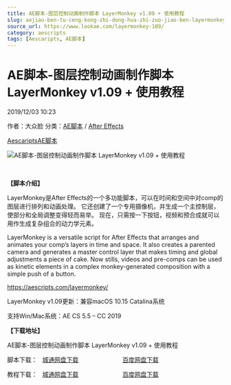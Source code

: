 ```yaml
---
title: AE脚本-图层控制动画制作脚本 LayerMonkey v1.09 + 使用教程
slug: aejiao-ben-tu-ceng-kong-zhi-dong-hua-zhi-zuo-jiao-ben-layermonkey-v1-09-shi-yong-jiao-cheng
source_url: https://www.lookae.com/layermonkey-109/
category: aescripts
tags: [Aescaripts, AE脚本]
---
```

# AE脚本-图层控制动画制作脚本 LayerMonkey v1.09 + 使用教程

2019/12/03 10:23

作者：大众脸
分类：[AE脚本](https://www.lookae.com/after-effects/aescripts/) / [After Effects](https://www.lookae.com/after-effects/)

[Aescaripts](https://www.lookae.com/tag/aescaripts/)[AE脚本](https://www.lookae.com/tag/ae%e8%84%9a%e6%9c%ac/)

![AE脚本-图层控制动画制作脚本 LayerMonkey v1.09 + 使用教程](https://www.lookae.com/wp-content/uploads/2019/04/LayerMonkey.jpg "AE脚本-图层控制动画制作脚本 LayerMonkey v1.09 + 使用教程-LookAE.com")

﻿

**【脚本介绍】**

LayerMonkey是After Effects的一个多功能脚本，可以在时间和空间中对comp的图层进行排列和动画处理。 它还创建了一个专用摄像机，并生成一个主控制层，使部分和全局调整变得轻而易举。 现在，只需按一下按钮，视频和预合成就可以用作生成复杂组合的动力学元素。

LayerMonkey is a versatile script for After Effects that arranges and animates your comp’s layers in time and space. It also creates a parented camera and generates a master control layer that makes timing and global adjustments a piece of cake. Now stills, videos and pre-comps can be used as kinetic elements in a complex monkey-generated composition with a simple push of a button.

https://aescripts.com/layermonkey/

LayerMonkey v1.09更新：兼容macOS 10.15 Catalina系统

支持Win/Mac系统：AE CS 5.5 – CC 2019

**【下载地址】**

AE脚本-图层控制动画制作脚本 LayerMonkey v1.09 + 使用教程

脚本下载：   [城通网盘下载](https://tc5.us/file/680462-410973223)                          [百度网盘下载](https://pan.baidu.com/s/1yOgdWKGpLe8FRhG8Gqpn7w)

教程下载：   [城通网盘下载](https://tc5.us/file/680462-410973279)                          [百度网盘下载](https://pan.baidu.com/s/1vNmKb-R4gFXKKnemjueqBw)
